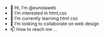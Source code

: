 - 👋 Hi, I’m @eunoiaweb
- 👀 I’m interested in html,css
- 🌱 I’m currently learning html css
- 💞️ I’m looking to collaborate on web design
- 📫 How to reach me ...

<!---
eunoiaweb/eunoiaweb is a ✨ special ✨ repository because its `README.md` (this file) appears on your GitHub profile.
You can click the Preview link to take a look at your changes.
--->

